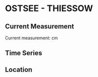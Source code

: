 # OSTSEE - THIESSOW

## Current Measurement

Current measurement: <Value topic="rivers/pegel-online/OSTSEE/THIESSOW/measurementValue"/> cm

## Time Series

<TimeSeries topic="rivers/pegel-online/OSTSEE/THIESSOW/measurementValue" period="week" />

## Location

<WorldMap>
  <Marker lat="54.28066658937803" lon="13.709756972733516" labelTopic="rivers/pegel-online/OSTSEE/THIESSOW" />
</WorldMap>
